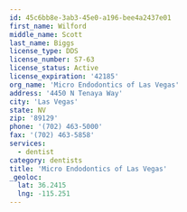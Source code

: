 ```yaml
---
id: 45c6bb8e-3ab3-45e0-a196-bee4a2437e01
first_name: Wilford
middle_name: Scott
last_name: Biggs
license_type: DDS
license_number: S7-63
license_status: Active
license_expiration: '42185'
org_name: 'Micro Endodontics of Las Vegas'
address: '4450 N Tenaya Way'
city: 'Las Vegas'
state: NV
zip: '89129'
phone: '(702) 463-5000'
fax: '(702) 463-5858'
services:
  - dentist
category: dentists
title: 'Micro Endodontics of Las Vegas'
_geoloc:
  lat: 36.2415
  lng: -115.251
---
```

